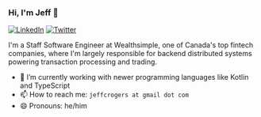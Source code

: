### Hi, I'm Jeff 👋

[![LinkedIn](https://img.shields.io/badge/linkedin-%230077B5.svg?&style=for-the-badge&logo=linkedin&logoColor=white)](https://www.linkedin.com/in/digitaljeff) [![Twitter](https://img.shields.io/badge/twitter-%231DA1F2.svg?&style=for-the-badge&logo=twitter&logoColor=white)](https://twitter.com/jrogers)

I'm a Staff Software Engineer at Wealthsimple, one of Canada's top fintech companies, where I'm largely responsible for backend distributed systems powering transaction processing and trading.

- 🌱 I’m currently working with newer programming languages like Kotlin and TypeScript
- 📫 How to reach me: `jeffcrogers at gmail dot com`
- 😄 Pronouns: he/him
